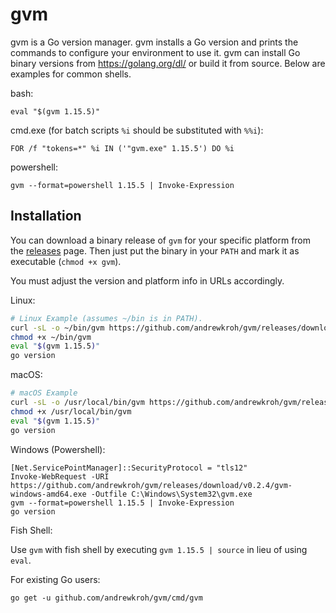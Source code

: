 gvm
===

gvm is a Go version manager. gvm installs a Go version and prints the commands
to configure your environment to use it. gvm can install Go binary versions from
https://golang.org/dl/ or build it from source. Below are examples for common
shells.

bash:

`eval "$(gvm 1.15.5)"`

cmd.exe (for batch scripts `%i` should be substituted with `%%i`):

`FOR /f "tokens=*" %i IN ('"gvm.exe" 1.15.5') DO %i`

powershell:

`gvm --format=powershell 1.15.5 | Invoke-Expression`

Installation
------------

You can download a binary release of `gvm` for your specific platform from the
[releases](https://github.com/andrewkroh/gvm/releases) page. Then just put the
binary in your `PATH` and mark it as executable (`chmod +x gvm`).

You must adjust the version and platform info in URLs accordingly.

Linux:

``` bash
# Linux Example (assumes ~/bin is in PATH).
curl -sL -o ~/bin/gvm https://github.com/andrewkroh/gvm/releases/download/v0.2.4/gvm-linux-amd64
chmod +x ~/bin/gvm
eval "$(gvm 1.15.5)"
go version
```

macOS:

``` bash
# macOS Example
curl -sL -o /usr/local/bin/gvm https://github.com/andrewkroh/gvm/releases/download/v0.2.4/gvm-darwin-amd64
chmod +x /usr/local/bin/gvm
eval "$(gvm 1.15.5)"
go version
```

Windows (Powershell):

```
[Net.ServicePointManager]::SecurityProtocol = "tls12"
Invoke-WebRequest -URI https://github.com/andrewkroh/gvm/releases/download/v0.2.4/gvm-windows-amd64.exe -Outfile C:\Windows\System32\gvm.exe
gvm --format=powershell 1.15.5 | Invoke-Expression
go version
```

Fish Shell:

Use `gvm` with fish shell by executing `gvm 1.15.5 | source` in lieu of using `eval`.

For existing Go users:

`go get -u github.com/andrewkroh/gvm/cmd/gvm`
